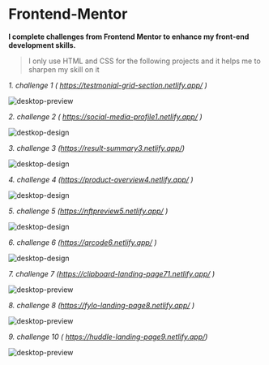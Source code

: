 # Frontend-Mentor
**I complete challenges from Frontend Mentor to enhance my front-end development skills.** 

> I only use HTML and CSS for the following projects and it helps me to sharpen my skill on it 

_1. challenge 1 ( https://testmonial-grid-section.netlify.app/ )_ 
          
![desktop-preview](https://github.com/user-attachments/assets/be128f15-2a01-424c-abca-fa2d5871958c)

_2. challenge 2 ( https://social-media-profile1.netlify.app/ )_ 

![destkop-design](https://github.com/user-attachments/assets/a6eabdfe-6128-4bb5-a841-5b561f8503b8)

_3. challenge 3 (https://result-summary3.netlify.app/)_ 

![desktop-design](https://github.com/user-attachments/assets/339f8058-64a0-472e-b1a7-82fc939f8357)

_4. challenge 4 (https://product-overview4.netlify.app/ )_ 
            
![desktop-design](https://github.com/user-attachments/assets/ff0563a9-2e7f-44c0-a8e8-4ba9205217fe)

_5. challenge 5 (https://nftpreview5.netlify.app/ )_

![desktop-design](https://github.com/user-attachments/assets/7b3e8cf1-30c1-4f0e-b198-ad7112c18916)

_6. challenge 6 (https://qrcode6.netlify.app/ )_

![desktop-design](https://github.com/user-attachments/assets/b2e5fe8a-e44d-42b5-a707-b93fa25a3e26)

_7. challenge 7 (https://clipboard-landing-page71.netlify.app/ )_

![desktop-preview](https://github.com/user-attachments/assets/772b4dc7-c63f-4cad-9d63-1f11770a5327)


_8. challenge 8 (https://fylo-landing-page8.netlify.app/ )_

![desktop-preview](https://github.com/user-attachments/assets/aa136f96-378f-4b8e-ba82-178b06acde4e)

_9. challenge 10 ( https://huddle-landing-page9.netlify.app/)_     
      
![desktop-preview](https://github.com/user-attachments/assets/3a3c617c-d6d6-4e25-8d2b-690e2b18d07a)
